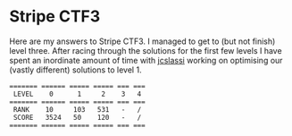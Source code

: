 Stripe CTF3
===========

Here are my answers to Stripe CTF3. I managed to get to (but not finish) level
three. After racing through the solutions for the first few levels I have spent
an inordinate amount of time with [jcslassi](github.com/jcslassi/stripe-ctf)
working on optimising our (vastly different) solutions to level 1.

    ======= ====== ===== ===== === ===
     LEVEL    0      1     2    3   4
    ======= ====== ===== ===== === ===
     RANK    10     103   531   -   /
     SCORE   3524   50    120   -   /
    ======= ====== ===== ===== === ===
